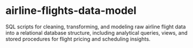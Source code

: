 # airline-flights-data-model
SQL scripts for cleaning, transforming, and modeling raw airline flight data into a relational database structure, including analytical queries, views, and stored procedures for flight pricing and scheduling insights.
